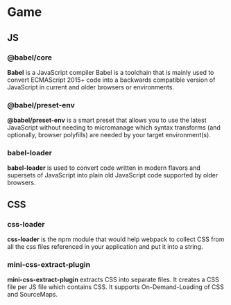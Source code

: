 # Game

## JS

### @babel/core

**Babel** is a JavaScript compiler Babel is a toolchain that is mainly used to convert ECMAScript 2015+ code into a backwards compatible version of JavaScript in current and older browsers or environments.

### @babel/preset-env

**@babel/preset-env** is a smart preset that allows you to use the latest JavaScript without needing to micromanage which syntax transforms (and optionally, browser polyfills) are needed by your target environment(s).

### babel-loader

**babel-loader** is used to convert code written in modern flavors and supersets of JavaScript into plain old JavaScript code supported by older browsers.

## CSS

### css-loader

**css-loader** is the npm module that would help webpack to collect CSS from all the css files referenced in your application and put it into a string.

### mini-css-extract-plugin

**mini-css-extract-plugin** extracts CSS into separate files. It creates a CSS file per JS file which contains CSS. It supports On-Demand-Loading of CSS and SourceMaps.
